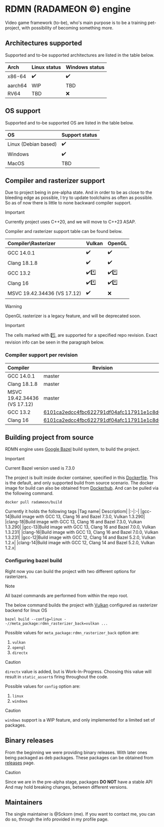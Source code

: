 # RDMN (RADAMEON :copyright:) engine
Video game framework (to-be), who's main purpose is to be a training pet-project, with possibility of becoming something more.

## Architectures supported

Supported and to-be supported architectures are listed in the table below.

|Arch|Linux status|Windows status|
|:------|----------|---|
|x86-64|:heavy_check_mark:|:heavy_check_mark:|
|aarch64|WIP|TBD|
|RV64|TBD|:x:|

## OS support

Supported and to-be supported OS are listed in the table below.

|OS|Support status|
|:------|----------|
|Linux (Debian based)|:heavy_check_mark:|
|Windows|:heavy_check_mark:|
|MacOS|TBD|

## Compiler and rasterizer support

Due to project being in pre-alpha state.  And in order to be as close to the bleeding edge as possible, I try to update toolchains as often as possible.
So as of now there is little to none backward compiler support.

> [!IMPORTANT]
> Currently project uses C++20, and we will move to C++23 ASAP.

Compiler and rasterizer support table can be found below.

|Compiler\Rasterizer|Vulkan|OpenGL|
|:-------|----------|---|
|GCC 14.0.1|:heavy_check_mark:|:heavy_check_mark:|
|Clang 18.1.8|:heavy_check_mark:|:heavy_check_mark:|
|GCC 13.2|:heavy_check_mark::asterisk:|:heavy_check_mark::asterisk:|
|Clang 16|:heavy_check_mark::asterisk:|:heavy_check_mark::asterisk:|
|MSVC 19.42.34436 (VS 17.12)|:heavy_check_mark:|:x:|

> [!WARNING]
> OpenGL rasterizer is a legacy feature, and will be deprecated soon.

> [!IMPORTANT] 
> The cells marked with :asterisk:, are supported for a specified repo revision. Exact revision info can be seen in the paragraph below.

### Compiler support per revision

|Compiler|Revision|
|:-------|----------|
|GCC 14.0.1|master|
|Clang 18.1.8|master|
|MSVC 19.42.34436 (VS 17.12)|master|
|GCC 13.2|[6101ca2edcc4fbc622791df04afc117911e1c8d6](https://github.com/Sckorn/rcbe_engine/commit/6101ca2edcc4fbc622791df04afc117911e1c8d6)|
|Clang 16|[6101ca2edcc4fbc622791df04afc117911e1c8d6](https://github.com/Sckorn/rcbe_engine/commit/6101ca2edcc4fbc622791df04afc117911e1c8d6)|

## Building project from source

RDMN engine uses [Google Bazel](https://bazel.build/) build system, to build the project. 

> [!IMPORTANT]
> Current Bazel version used is 7.3.0

The project is built inside docker container, specified in this [Dockerfile](docker/dockerfiles/build.docker). This is the default, and only supported build from source scenario.
The docker image for build can also be obtained from [Dockerhub](https://hub.docker.com/r/radameon/build/tags).
And can be pulled via the following command.
```
docker pull radameon/build
```

Currently it holds the following tags
|Tag name| Descriptiom|
|:-|:-|
|gcc-14|Build image with GCC 13, Clang 16 and Bazel 7.3.0, Vulkan 1.3.290|
|clang-18|Build image with GCC 13, Clang 16 and Bazel 7.3.0, Vulkan 1.3.290|
|gcc-13|Build image with GCC 13, Clang 16 and Bazel 7.0.0, Vulkan 1.3.231|
|clang-16|Build image with GCC 13, Clang 16 and Bazel 7.0.0, Vulkan 1.3.231|
|gcc-12|Build image with GCC 12, Clang 14 and Bazel 5.2.0, Vulkan 1.2.x|
|clang-14|Build image with GCC 12, Clang 14 and Bazel 5.2.0, Vulkan 1.2.x|

### Configuring bazel build

Right now you can build the project with two different options for rasterizers.

> [!NOTE]
> All bazel commands are performed from within the repo root.

The below command builds the project with [Vulkan](https://www.vulkan.org/) configured as rasterizer backend for linux OS

```
bazel build --config=linux --//meta_package:rdmn_rasterizer_back=vulkan ...
```

Possible values for `meta_package:rdmn_rasterizer_back` option are:
1. `vulkan`
2. `opengl`
3. `directx`

> [!CAUTION]
> `directx` value is added, but is Work-In-Progress. Choosing this value will result in `static_assert`s firing throughout the code.

Possible values for `config` option are:
1. `linux`
2. `windows`

> [!CAUTION]
> `windows` support is a WIP feature, and only implemented for a limited set of packages.

## Binary releases

From the beginning we were providing binary releases. With later ones being packaged as deb packages.
These packages can be obtained from [releases](https://github.com/Sckorn/rcbe_engine/releases) page.

> [!CAUTION]
> Since we are in the pre-alpha stage, packages **DO NOT** have a stable API
> And may hold breaking changes, between different versions.

## Maintainers

The single maintainer is @Sckorn (me).
If you want to contact me, you can do so, through the info provided in my profile page.
